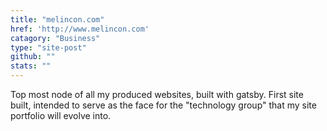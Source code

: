 ```yaml
---
title: "melincon.com"
href: 'http://www.melincon.com'
catagory: "Business"
type: "site-post"
github: ""
stats: ""
---
```


Top most node of all my produced websites, built with gatsby. First site built, intended to serve as the face for the "technology group" that my site portfolio will evolve into.